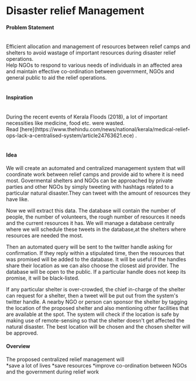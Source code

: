 <h1><b>Disaster relief Management</h1></b>

<h4><b>Problem Statement</b></h4><br/> 
		  Efficient allocation and management of resources between relief camps and shelters to avoid wastage of important resources during disaster relief operations.<br/>Help NGOs to respond to various needs of individuals in an affected area and maintain effective co-ordination between government, NGOs and general public to aid the relief operations.<br/><br/>
<h4><b>Inspiration</b></h4><br/> During the recent events of Kerala Floods (2018), a lot of important necessities like medicine, food etc.
were wasted.<br/>Read [here](https://www.thehindu.com/news/national/kerala/medical-relief-ops-lack-a-centralised-system/article24763621.ece) .<br/><br/>
<h4><b>Idea</b></h4><p>We will create an automated and centralized management system that will coordinate work between relief camps and provide aid to where it is need most. Govermental shelters and NGOs can be approached by private parties and other NGOs by simply tweeting with hashtags related to a particular natural disaster.They can tweet with the amount of resources they have like.</p>    
<p>Now we will extract this data. The database will contain the number of people, the number of volunteers, the rough number of resources it needs and the current resources it has. We will manage a database centrally where we will schedule these tweets in the database,at the shelters where resources are needed the most.</p><p>Then an automated query will be sent to the twitter handle asking for confirmation. 
If they reply within a stipulated time, then the resources that was promised will be added to the database. It will be useful if the handles share their location as we can also choose the closest aid provider. The database will be open to the public. If a particular handle does not keep its promise, it will be black-listed.</p><p>If any particular shelter is over-crowded, the chief in-charge of the shelter can request for a shelter, then a tweet will be put out from the system's twitter handle. A nearby NGO or person can sponsor the shelter by tagging the location of the proposed shelter and also mentioning other facilities that are available at the spot. The system will check if the location is safe by making use of remote-sensing so that the shelter doesn't get affected the natural disaster. The best location will be chosen and the chosen shelter will be approved.</p>
<h4><b>Overview</b></h4>The proposed centralized relief management will <br/>
	*save a lot of lives 
	*save resources 
	*improve co-ordination between NGOs and the government during relief work
